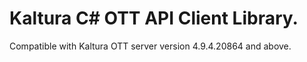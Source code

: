 # Kaltura C# OTT API Client Library.
Compatible with Kaltura OTT server version 4.9.4.20864 and above.

